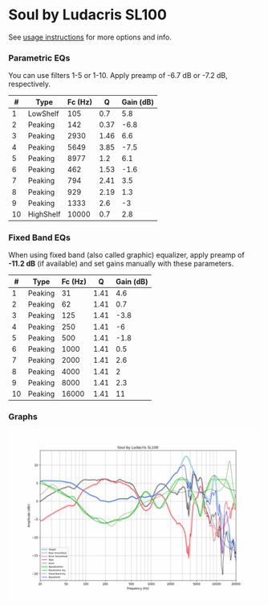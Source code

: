 # Soul by Ludacris SL100
See [usage instructions](https://github.com/jaakkopasanen/AutoEq#usage) for more options and info.

### Parametric EQs
You can use filters 1-5 or 1-10. Apply preamp of -6.7 dB or -7.2 dB, respectively.

|   # | Type      |   Fc (Hz) |    Q |   Gain (dB) |
|-----|-----------|-----------|------|-------------|
|   1 | LowShelf  |       105 | 0.7  |         5.8 |
|   2 | Peaking   |       142 | 0.37 |        -6.8 |
|   3 | Peaking   |      2930 | 1.46 |         6.6 |
|   4 | Peaking   |      5649 | 3.85 |        -7.5 |
|   5 | Peaking   |      8977 | 1.2  |         6.1 |
|   6 | Peaking   |       462 | 1.53 |        -1.6 |
|   7 | Peaking   |       794 | 2.41 |         3.5 |
|   8 | Peaking   |       929 | 2.19 |         1.3 |
|   9 | Peaking   |      1333 | 2.6  |        -3   |
|  10 | HighShelf |     10000 | 0.7  |         2.8 |

### Fixed Band EQs
When using fixed band (also called graphic) equalizer, apply preamp of **-11.2 dB** (if available) and set gains manually with these parameters.

|   # | Type    |   Fc (Hz) |    Q |   Gain (dB) |
|-----|---------|-----------|------|-------------|
|   1 | Peaking |        31 | 1.41 |         4.6 |
|   2 | Peaking |        62 | 1.41 |         0.7 |
|   3 | Peaking |       125 | 1.41 |        -3.8 |
|   4 | Peaking |       250 | 1.41 |        -6   |
|   5 | Peaking |       500 | 1.41 |        -1.8 |
|   6 | Peaking |      1000 | 1.41 |         0.5 |
|   7 | Peaking |      2000 | 1.41 |         2.6 |
|   8 | Peaking |      4000 | 1.41 |         2   |
|   9 | Peaking |      8000 | 1.41 |         2.3 |
|  10 | Peaking |     16000 | 1.41 |        11   |

### Graphs
![](./Soul%20by%20Ludacris%20SL100.png)
